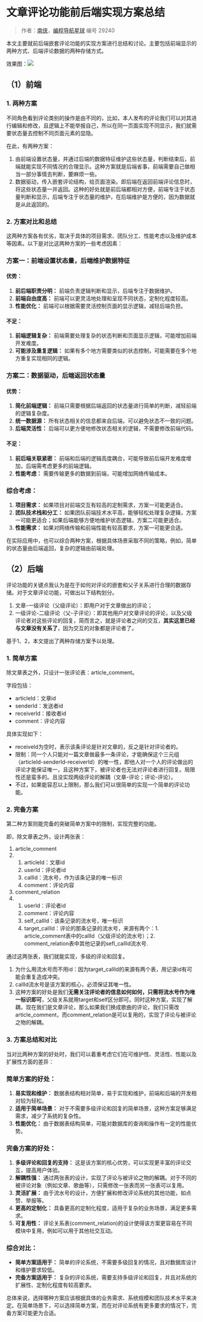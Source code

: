 # 文章评论功能前后端实现方案总结

> 作者：[南侠](https://gitee.com/crzzx)，[编程导航星球](https://wx.zsxq.com/dweb2/index/group/51122858222824) 编号 29240

本文主要就前后端嵌套评论功能的实现方案进行总结和讨论。主要包括前端显示的两种方式、后端评论数据的两种存储方式。

效果图：![](https://pic.yupi.icu/5563/202312201920572.png)

## （1）前端

### 1. 两种方案

不同角色看到评论类别的操作是由不同的，比如，本人发布的评论我们可以对其进行编辑和修改，且逻辑上不能举报自己，所以在同一页面实现不同显示，我们就需要状态量去控制不同页面元素的显隐。

在此，有两种方案：

1. 由前端设置状态量，并通过后端的数据特征维护这些状态量，判断结束后，前端就能实现不同情况的合理显示。这种方案就是后端省事，前端需要自己做相当一部分事情去判断，要麻烦一些。
2. 数据驱动，传入嵌套评论结构，给页面渲染。即后端在返回前端评论信息时，将这些状态量一并返回。这种的好处就是前后端都相对方便，前端专注于状态量判断和显示，后端专注于状态量的维护，在后端维护是方便的，因为数据就是从此返回的。

### 2. 方案对比和总结

这两种方案各有优劣，取决于具体的项目需求、团队分工、性能考虑以及维护成本等因素。以下是对比这两种方案的一些考虑因素：

### 方案一：前端设置状态量，后端维护数据特征

#### 优势：

1. **前后端职责分明：** 前端负责逻辑判断和显示，后端专注于数据维护。
2. **前端自由度高：** 前端可以更灵活地处理和呈现不同状态，定制化程度较高。
3. **性能优化：** 前端可以根据需要灵活控制页面的显示逻辑，减轻后端负担。

#### 不足：

1. **前端逻辑复杂：** 前端需要处理复杂的状态判断和页面显示逻辑，可能增加前端开发难度。
2. **可能涉及重复逻辑：** 如果有多个地方需要类似的状态控制，可能需要在多个地方重复实现相同的逻辑。

### 方案二：数据驱动，后端返回状态量

#### 优势：

1. **简化前端逻辑：** 前端只需要根据后端返回的状态量进行简单的判断，减轻前端的逻辑复杂度。
2. **统一数据源：** 所有状态相关的信息都来自后端，可以避免状态不一致的问题。
3. **后端灵活性：** 后端可以更方便地修改状态相关的逻辑，不需要修改前端代码。

#### 不足：

1. **前后端关联紧密：** 前端和后端的逻辑高度耦合，可能导致前后端开发难度增加，后端需考虑更多的前端逻辑。
2. **性能考虑：** 需要传输更多的数据到前端，可能增加网络传输成本。

### 综合考虑：

1. **项目需求：** 如果项目对前端交互有较高的定制需求，方案一可能更适合。
2. **团队技术栈和分工：** 如果团队前端技术水平高，能够轻松处理复杂逻辑，方案一可能更适合；如果后端能够方便地维护状态逻辑，方案二可能更适合。
3. **性能需求：** 如果对网络传输和前端性能有较高要求，方案一可能更合适。

在实际应用中，也可以综合两种方案，根据具体场景采取不同的策略，例如，简单的状态量由后端返回，复杂的逻辑由前端处理。

## （2）后端

评论功能的关键点我认为是在于如何对评论的嵌套和父子关系进行合理的数据存储。对于文章评论功能，可做出以下结构划分。

1. 文章-一级评论（父级评论）：即用户对于文章做出的评论；
2. 一级评论-二级评论（父-子评论）：即其他用户对文章评论的评论，以及父级评论者对这些评论的回复，简而言之，就是评论者之间的交互，**其实这里已经与文章没有关系了**，因为交互的对象都是评论者了。

基于1、2，本文提出了两种存储方案予以处理。

### 1. 简单方案

除文章表之外，只设计一张评论表：article_comment。

字段包括：

- articleId：文章id
- senderId：发送者id
- receiverId：接收者id
- comment：评论内容

具体实现如下：

- receiveId为空时，表示该条评论是针对文章的，反之是针对评论者的。
- 限制：同一个人只能对一篇文章做最多一条评论，才能确保这个三元组（articleId-senderId-receiverId）的唯一性，即他人对一个人的评论做出的评论才能保证唯一，且这种方案下，被评论者也无法对评论者进行回复。局限性还是蛮多的。且没实现两级评论的解耦（文章-评论；评论-评论）。
- 不过，如果能容忍以上限制，那么我们可以很简单的实现一个简单的评论功能。

### 2. 完备方案

第二种方案则能完备的突破简单方案中的限制，实现完整的功能。

即，除文章表之外，设计两张表：

1. article_comment
2. 1. articleId：文章id
   2. userId：评论者id
   3. callId：流水号，作为该条记录的唯一标识
   4. comment：评论内容
3. comment_relation
4. 1. userId：评论者id
   2. comment：评论内容
   3. self_callId：该条记录的流水号，唯一标识
   4. target_callId：评论的那条记录的流水号，来源有两个：1. article_comment表中的callId（父级评论的流水号）；2. comment_relation表中其他记录的sefl_callId流水号.

通过这两张表，我们就能实现，多级的评论和回复。

1. 为什么用流水号而不用id：因为target_callId的来源有两个表，用记录id有可能会重复造成冲突。
2. callId流水号是该方案的核心，必须保证其唯一性。
3. 这种方案的好处是我们**无需关注评论者的信息如何如何，只需将流水号作为唯一标识即可**，父级关系就用target和self区分即可。同时这种方案，实现了解耦，现在我们是文章评论，那么如果我们换成歌曲的评论，我们只需改article_comment，而comment_relation是可以复用的，实现了评论与被评论之物的解耦。

### 3. 方案总结和对比

当对比两种方案的好处时，我们可以着重考虑它们在可维护性、灵活性、性能以及扩展性方面的差异：

### 简单方案的好处：

1. **易实现和维护：** 数据表结构相对简单，易于实现和维护，前端和后端的开发相对较为轻松。
2. **适用于简单场景：** 对于不需要多级评论和回复的简单场景，这种方案足够满足需求，减少了系统的复杂性。
3. **性能优化：** 由于数据表结构简单，可能对数据库的查询和操作有一定的性能优势。

### 完备方案的好处：

1. **多级评论和回复的支持：** 这是该方案的核心优势，可以实现更丰富的评论交互，提高用户体验。
2. **解耦性强：** 通过两张表的设计，实现了评论与被评论之物的解耦。对于不同的被评论对象（例如文章、歌曲等），只需修改一张表而另一张表可以复用。
3. **灵活扩展：** 由于流水号的设计，方便扩展和修改评论系统的其他功能，如点赞、举报等。
4. **更高的定制化：** 具备更高的定制化程度，适用于复杂的业务场景，满足更多需求。
5. **可复用性：** 评论关系表(comment_relation)的设计使得该方案更容易在不同模块中复用，例如可以用于其他社交互动。

### 综合对比：

- **简单方案适用于：** 简单的评论系统，不需要多级回复的情况，且对数据库设计和维护要求较低。
- **完备方案适用于：** 复杂的评论系统，需要支持多级评论和回复，并且对系统的扩展性、定制化程度有较高要求。

总体来说，选择哪种方案应该根据具体的业务需求、系统规模和团队技术水平来决定。在简单场景下，可以选择简单方案，而在对评论系统有更多要求的情况下，完备方案可能更为合适。